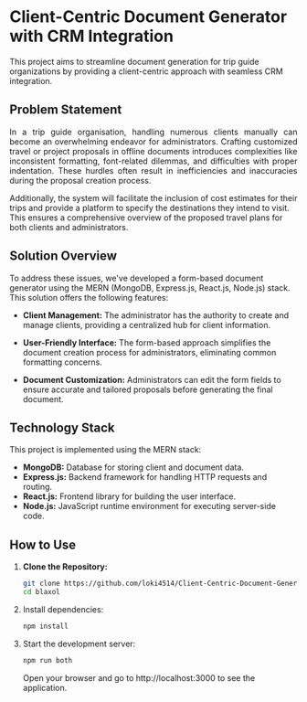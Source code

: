  # Client-Centric Document Generator with CRM Integration

This project aims to streamline document generation for trip guide organizations by providing a client-centric approach with seamless CRM integration.

## Problem Statement

<p align="justify">  In a trip guide organisation, handling numerous clients manually can become an overwhelming endeavor for administrators. Crafting customized travel or project proposals in offline documents introduces complexities like inconsistent formatting, font-related dilemmas, and difficulties with proper indentation. These hurdles often result in inefficiencies and inaccuracies during the proposal creation process.

Additionally, the system will facilitate the inclusion of cost estimates for their trips and provide a platform to specify the destinations they intend to visit. This ensures a comprehensive overview of the proposed travel plans for both clients and administrators. </p>

## Solution Overview

To address these issues, we've developed a form-based document generator using the MERN (MongoDB, Express.js, React.js, Node.js) stack. This solution offers the following features:

- **Client Management:** The administrator has the authority to create and manage clients, providing a centralized hub for client information.

- **User-Friendly Interface:** The form-based approach simplifies the document creation process for administrators, eliminating common formatting concerns.

- **Document Customization:** Administrators can edit the form fields to ensure accurate and tailored proposals before generating the final document.

## Technology Stack

This project is implemented using the MERN stack:

- **MongoDB:** Database for storing client and document data.
- **Express.js:** Backend framework for handling HTTP requests and routing.
- **React.js:** Frontend library for building the user interface.
- **Node.js:** JavaScript runtime environment for executing server-side code.


## How to Use

1. **Clone the Repository:**
  

   ```bash
   git clone https://github.com/loki4514/Client-Centric-Document-Generator-with-CRM-Integration
   cd blaxol
   ```
2. Install dependencies:

   ```bash
   npm install
   ```

3. Start the development server:
   ```bash
   npm run both
   ```
   Open your browser and go to http://localhost:3000 to see the application.





 
